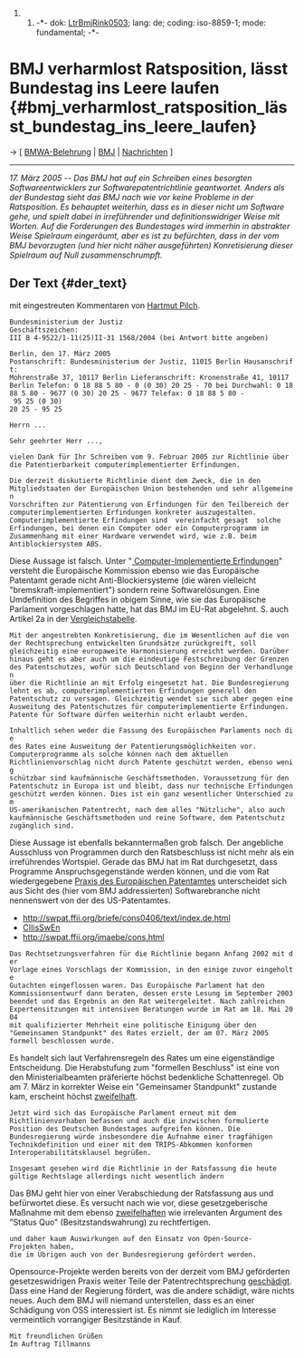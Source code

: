 1.  1.  -\*- dok: [LtrBmjRink0503](LtrBmjRink0503 "wikilink"); lang: de;
        coding: iso-8859-1; mode: fundamental; -\*-

# BMJ verharmlost Ratsposition, lässt Bundestag ins Leere laufen {#bmj_verharmlost_ratsposition_lässt_bundestag_ins_leere_laufen}

-\> \[ [ BMWA-Belehrung](Bmwa0503De "wikilink") \| [
BMJ](SwpatbmjDe "wikilink") \| [ Nachrichten](SwpatcninoDe "wikilink")
\]

------------------------------------------------------------------------

*17. März 2005 \-- Das BMJ hat auf ein Schreiben eines besorgten
Softwareentwicklers zur Softwarepatentrichtlinie geantwortet. Anders als
der Bundestag sieht das BMJ nach wie vor keine Probleme in der
Ratsposition. Es behauptet weiterhin, dass es in dieser nicht um
Software gehe, und spielt dabei in irreführender und definitionswidriger
Weise mit Worten. Auf die Forderungen des Bundestages wird immerhin in
abstrakter Weise Spielraum eingeräumt, aber es ist zu befürchten, dass
in der vom BMJ bevorzugten (und hier nicht näher ausgeführten)
Konretisierung dieser Spielraum auf Null zusammenschrumpft.*

## Der Text {#der_text}

mit eingestreuten Kommentaren von [ Hartmut
Pilch](HartmutPilchDe "wikilink").

`Bundesministerium der Justiz`\
`Geschäftszeichen: `\
`III B 4-9522/1-11(25)II-31 1568/2004 (bei Antwort bitte angeben)`

`Berlin, den 17. März 2005`\
`Postanschrift: Bundesministerium der Justiz, 11015 Berlin Hausanschrift:`\
`Mohrenstraße 37, 10117 Berlin Lieferanschrift: Kronenstraße 41, 10117`\
`Berlin Telefon: 0 18 88 5 80 - 0 (0 30) 20 25 - 70 bei Durchwahl: 0 18`\
`88 5 80 - 9677 (0 30) 20 25 - 9677 Telefax: 0 18 88 5 80 - 95 25 (0 30)`\
`20 25 - 95 25`

`Herrn ...`

`Sehr geehrter Herr ...,`

`vielen Dank für Ihr Schreiben vom 9. Februar 2005 zur Richtlinie über`\
`die Patentierbarkeit computerimplementierter Erfindungen.`

`Die derzeit diskutierte Richtlinie dient dem Zweck, die in den`\
`Mitgliedstaaten der Europäischen Union bestehenden und sehr allgemeinen`\
`Vorschriften zur Patentierung von Erfindungen für den Teilbereich der`\
`computerimplementierten Erfindungen konkreter auszugestalten.`\
`Computerimplementierte Erfindungen sind ­ vereinfacht gesagt ­ solche`\
`Erfindungen, bei denen ein Computer oder ein Computerprogramm im`\
`Zusammenhang mit einer Hardware verwendet wird, wie z.B. beim`\
`Antiblockiersystem ABS.`

Diese Aussage ist falsch. Unter \"[ Computer-Implementierte
Erfindungen](EubsaKinvDe "wikilink")\" versteht die Europäische
Kommission ebenso wie das Europäische Patentamt gerade nicht
Anti-Blockiersysteme (die wären vielleicht \"bremskraft-implementiert\")
sondern reine Softwarelösungen. Eine Umdefinition des Begriffes in
obigem Sinne, wie sie das Europäische Parlament vorgeschlagen hatte, hat
das BMJ im EU-Rat abgelehnt. S. auch Artikel 2a in der
[Vergleichstabelle](http://swpat.ffii.org/papierëuroparl0309/cons0401/tab/ "wikilink").

`Mit der angestrebten Konkretisierung, die im Wesentlichen auf die von`\
`der Rechtsprechung entwickelten Grundsätze zurückgreift, soll`\
`gleichzeitig eine europaweite Harmonisierung erreicht werden. Darüber`\
`hinaus geht es aber auch um die eindeutige Festschreibung der Grenzen`\
`des Patentschutzes, wofür sich Deutschland von Beginn der Verhandlungen`\
`über die Richtlinie an mit Erfolg eingesetzt hat. Die Bundesregierung`\
`lehnt es ab, computerimplementierten Erfindungen generell den`\
`Patentschutz zu versagen. Gleichzeitig wendet sie sich aber gegen eine`\
`Ausweitung des Patentschutzes für computerimplementierte Erfindungen.`\
`Patente für Software dürfen weiterhin nicht erlaubt werden.`

`Inhaltlich sehen weder die Fassung des Europäischen Parlaments noch die`\
`des Rates eine Ausweitung der Patentierungsmöglichkeiten vor.`\
`Computerprogramme als solche können nach dem aktuellen`\
`Richtlinienvorschlag nicht durch Patente geschützt werden, ebenso wenig`\
`schützbar sind kaufmännische Geschäftsmethoden. Voraussetzung für den`\
`Patentschutz in Europa ist und bleibt, dass nur technische Erfindungen`\
`geschützt werden können. Dies ist ein ganz wesentlicher Unterschied zum`\
`US-amerikanischen Patentrecht, nach dem alles "Nützliche", also auch`\
`kaufmännische Geschäftsmethoden und reine Software, dem Patentschutz`\
`zugänglich sind.`

Diese Aussage ist ebenfalls bekanntermaßen grob falsch. Der angebliche
Ausschluss von Programmen durch den Ratsbeschluss ist nicht mehr als ein
irreführendes Wortspiel. Gerade das BMJ hat im Rat durchgesetzt, dass
Programme Anspruchsgegenstände werden können, und die vom Rat
wiedergegebene [Praxis des Europäischen
Patentamtes](http://webshop.ffii.org/ "wikilink") unterscheidet sich aus
Sicht des (hier vom BMJ addressierten) Softwarebranche nicht nennenswert
von der des US-Patentamtes.

-   <http://swpat.ffii.org/briefe/cons0406/text/index.de.html>
-   [CIIisSwEn](CIIisSwEn "wikilink")
-   <http://swpat.ffii.org/jmaebe/cons.html>

`Das Rechtsetzungsverfahren für die Richtlinie begann Anfang 2002 mit der`\
`Vorlage eines Vorschlags der Kommission, in den einige zuvor eingeholte`\
`Gutachten eingeflossen waren. Das Europäische Parlament hat den`\
`Kommissionsentwurf dann beraten, dessen erste Lesung im September 2003`\
`beendet und das Ergebnis an den Rat weitergeleitet. Nach zahlreichen`\
`Expertensitzungen mit intensiven Beratungen wurde im Rat am 18. Mai 2004`\
`mit qualifizierter Mehrheit eine politische Einigung über den`\
`"Gemeinsamen Standpunkt" des Rates erzielt, der am 07. März 2005`\
`formell beschlossen wurde.`

Es handelt sich laut Verfahrensregeln des Rates um eine eigenständige
Entscheidung. Die Herabstufung zum \"formellen Beschluss\" ist eine von
den Ministerialbeamten präferierte höchst bedenkliche Schattenregel. Ob
am 7. März in korrekter Weise ein \"Gemeinsamer Standpunkt\" zustande
kam, erscheint höchst [ zweifelhaft](LtrFfiiCons050308De "wikilink").

`Jetzt wird sich das Europäische Parlament erneut mit dem`\
`Richtlinienvorhaben befassen und auch die inzwischen formulierte`\
`Position des Deutschen Bundestages aufgreifen können. Die`\
`Bundesregierung würde insbesondere die Aufnahme einer tragfähigen`\
`Technikdefinition und einer mit dem TRIPS-Abkommen konformen`\
`Interoperabilitätsklausel begrüßen.`

`Insgesamt gesehen wird die Richtlinie in der Ratsfassung die heute`\
`gültige Rechtslage allerdings nicht wesentlich ändern `

Das BMJ geht hier von einer Verabschiedung der Ratsfassung aus und
befürwortet diese. Es versucht nach wie vor, diese gesetzgeberische
Maßnahme mit dem ebenso
[zweifelhaften](http://swpat.ffii.org/analyse/epue52/ "wikilink") wie
irrelevanten Argument des \"Status Quo\" (Besitzstandswahrung) zu
rechtfertigen.

`und daher kaum Auswirkungen auf den Einsatz von Open-Source-Projekten haben, `\
`die im Übrigen auch von der Bundesregierung gefördert werden.`

Opensource-Projekte werden bereits von der derzeit vom BMJ geförderten
gesetzeswidrigen Praxis weiter Teile der Patentrechtsprechung [
geschädigt](SwpikxraniDe "wikilink"). Dass eine Hand der Regierung
fördert, was die andere schädigt, wäre nichts neues. Auch dem BMJ will
niemand unterstellen, dass es an einer Schädigung von OSS interessiert
ist. Es nimmt sie lediglich im Interesse vermeintlich vorrangiger
Besitzstände in Kauf.

`Mit freundlichen Grüßen `\
`Im Auftrag Tillmanns`
